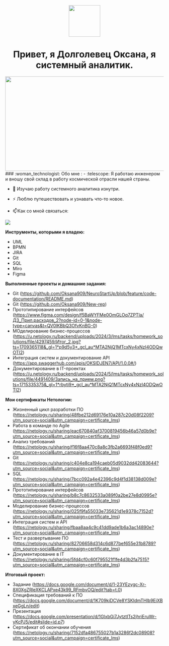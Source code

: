 <div id="header" align="center">
  <img src="https://media.giphy.com/media/M9gbBd9nbDrOTu1Mqx/giphy.gif" width="100"/>
</div>
<div id="header" align="center">
  <h1>Привет, я Долголевец Оксана, я системный аналитик.</h1>
</div>
<div align="center">
  <img src="https://media.giphy.com/media/dWesBcTLavkZuG35MI/giphy.gif" width="600" height="300"/>
</div>
### :woman_technologist: Обо мне :
- :telescope: Я работаю инженером и вношу свой склад в работу космической отрасли нашей страны.

- :seedling: Изучаю работу системного аналитика изнутри.

- :zap: Люблю путешествовать и узнавать что-то новое.

- :mailbox:Как со мной связаться:
</div>  
<div id="badges">
  <a href="https://vk.com/feed">
  <img src="https://img.shields.io/badge/VK-blue?logo=VK&logoColor=white&style=for-the-badge"/>
  </a> 
  
**Инструменты, которыми я владею:**
- UML
- BPMN
- JIRA
- Git
- SQL
- Miro
- Figma
  
**Выполненные проекты и домашние задания:**
- Git (https://github.com/Oksana909/NeuroStartUp/blob/feature/code-documentation/README.md)
- Git (https://github.com/Oksana909/New-rep)
- Прототипирование интерфейсов (https://www.figma.com/design/f5BaWYFMe0OmGLOq7ZPTla/ДЗ_Прил.расходов_2?node-id=0-1&node-type=canvas&t=QV0lKBbQ3OfvKnBG-0)
- МОделирование бизнес-процессов (https://u.netology.ru/backend/uploads/2024/3/lms/tasks/homework_solutions/file/4297459/Итог_2.jpg?ts=1709365118&_gl=1*p9d5y3*_gcl_au*MTA2NjQ1MTcxNy4xNzI4ODQwOTI2)
- Интеграция систем и документирование API (https://app.swaggerhub.com/apis/OKSIDJEN7/API/1.0.0#/)
- Документирование в IT-проектах (https://u.netology.ru/backend/uploads/2024/5/lms/tasks/homework_solutions/file/4491409/Запись_на_прием.png?ts=1715335375&_gl=1*rbyti9*_gcl_au*MTA2NjQ1MTcxNy4xNzI4ODQwOTI2)
  
**Мои сертификаты Нетологии:**
- Жизненный цикл разработки ПО (https://netology.ru/sharing/48fbe212d69176e10a287c20d08f2209?utm_source=social&utm_campaign=certificate_lms)
- Работа в команде по Agile (https://netology.ru/sharing/eac670840af3700819456b46a57d0b9e?utm_source=social&utm_campaign=certificate_lms)
- Анализ требований (https://netology.ru/sharing/f16f8aa470c8a8c3fb2a6693f48f0ed9?utm_source=social&utm_campaign=certificate_lms)
- Git (https://netology.ru/sharing/c404e8ca194caeb05d9032dd42083644?utm_source=social&utm_campaign=certificate_lms)
- SQL (https://netology.ru/sharing/7bcc092a4e42396c9d4f1d38138d009e?utm_source=social&utm_campaign=certificate_lms)
- Прототипирование интерфейсов (https://netology.ru/sharing/b8c7c8632533a089f0a2be27e8d0995e?utm_source=social&utm_campaign=certificate_lms)
- Моделирование бизнес-процессов (https://netology.ru/sharing/025f9fa55033e735621d1e9378c7152d?utm_source=social&utm_campaign=certificate_lms)
- Интеграция систем и API (https://netology.ru/sharing/fbaa8aa4c9c41dd9ade1b6a3ac14890e?utm_source=social&utm_campaign=certificate_lms)
- Тест и развертывание ПО (https://netology.ru/sharing/82706658d314c6d877bef655e31b8789?utm_source=social&utm_campaign=certificate_lms)
- Документирование в IT (https://netology.ru/sharing/5fd4cf0c60f795521f1fe4d3b2fa7515?utm_source=social&utm_campaign=certificate_lms)
  
**Итоговый проект:**
- Задание (https://docs.google.com/document/d/1-23YEzygc-Xr-8X0XgZRleXKCLAPxe43k99_RFmbvOQ/edit?tab=t.0)
- Спецификация требований к ПО (https://docs.google.com/document/d/1K709kiDCVe8YSKIdmTHlb9EiXBxeGgLn/edit)
- Презентация (https://docs.google.com/presentation/d/1GlxbGi7JytztITs2jhriEruWr-yKcPJ5/edit#slide=id.p7)
- Сертификат об окончании обучения (https://netology.ru/sharing/7152dfa486755027b1a3286f2dc08908?utm_source=social&utm_campaign=certificate_lms)  

